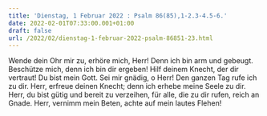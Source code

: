 ```yaml
---
title: 'Dienstag, 1 Februar 2022 : Psalm 86(85),1-2.3-4.5-6.'
date: 2022-02-01T07:33:00.001+01:00
draft: false
url: /2022/02/dienstag-1-februar-2022-psalm-86851-23.html
---
```


Wende dein Ohr mir zu, erhöre mich, Herr! Denn ich bin arm und gebeugt. Beschütze mich, denn ich bin dir ergeben! Hilf deinem Knecht, der dir vertraut! Du bist mein Gott. Sei mir gnädig, o Herr! Den ganzen Tag rufe ich zu dir. Herr, erfreue deinen Knecht; denn ich erhebe meine Seele zu dir. Herr, du bist gütig und bereit zu verzeihen, für alle, die zu dir rufen, reich an Gnade. Herr, vernimm mein Beten, achte auf mein lautes Flehen!